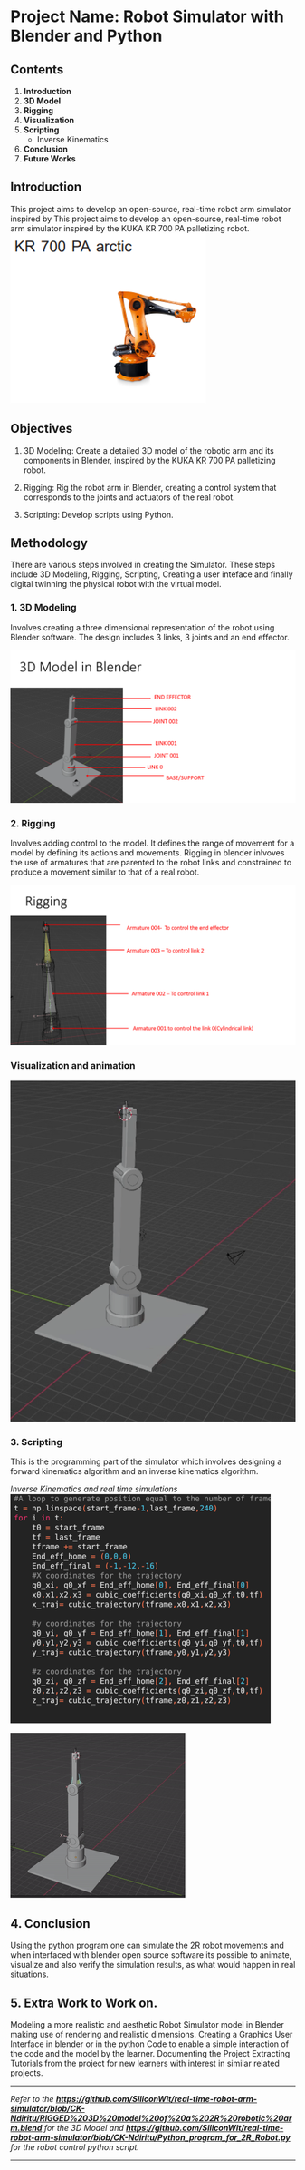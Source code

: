 # Project Name:  Robot Simulator with Blender and Python

## Contents
1. **Introduction**
2. **3D Model**
3. **Rigging**
4. **Visualization**
5. **Scripting**
      - Inverse Kinematics
6. **Conclusion**
7. **Future Works**
## Introduction
This project aims to develop an open-source, real-time robot arm simulator inspired by This project aims to develop an open-source, real-time robot arm simulator inspired by the KUKA KR 700 PA palletizing robot. 
![3D Model](https://github.com/CK-Ndiritu/CK-Ndiritu/blob/main/Picture1.png?raw=true)
 
 ## Objectives
1. 3D Modeling: Create a detailed 3D model of the robotic arm and its components in Blender, inspired by the KUKA KR 700 PA palletizing robot.

2. Rigging: Rig the robot arm in Blender, creating a control system that corresponds to the joints and actuators of the real robot.

3. Scripting: Develop scripts using Python.

## Methodology
There are various steps involved in creating the Simulator. These steps include 3D Modeling, Rigging, Scripting, Creating a user inteface and finally digital twinning the physical robot with the virtual model.

### 1. 3D Modeling
Involves creating a three dimensional representation of the robot using Blender software. The design includes 3 links, 3 joints and an end effector.

![3D Model](https://github.com/CK-Ndiritu/CK-Ndiritu/blob/main/Picture5.png?raw=true)


### 2. Rigging
Involves adding control to the model. It defines the range of movement for a model by defining  its actions and movements. Rigging in blender inlvoves the use of armatures that are parented to the robot links and constrained to produce a movement similar to that of a real robot.

![3D Model](https://github.com/CK-Ndiritu/CK-Ndiritu/blob/main/Rigging.png?raw=true)

### Visualization and animation
![Visualization](https://github.com/CK-Ndiritu/CK-Ndiritu/blob/main/visualization.gif?raw=true)

### 3. Scripting
This is the programming part of the simulator which involves designing a forward kinematics algorithm and an inverse kinematics algorithm.

*Inverse Kinematics and real time simulations*
![3D Model](https://github.com/CK-Ndiritu/CK-Ndiritu/blob/main/Picture4.png?raw=true)

![Video](https://github.com/CK-Ndiritu/CK-Ndiritu/blob/main/end%20effectors%20move%20from%20home%20to%20final%20position.gif?raw=true)


## 4. Conclusion
Using the python program one can simulate the 2R robot movements and when interfaced with blender open source software its possible to animate, visualize and also verify the simulation results, as what would happen in real situations.

## 5. Extra Work to Work on.
Modeling a more realistic and aesthetic Robot Simulator model in Blender making use of rendering and realistic dimensions.
Creating  a Graphics User Interface in blender or in the python Code to enable a simple interaction of the code and the model by the learner.
Documenting the Project 
Extracting Tutorials from the project for new learners with interest in similar related projects.

*** 
*Refer to the **https://github.com/SiliconWit/real-time-robot-arm-simulator/blob/CK-Ndiritu/RIGGED%203D%20model%20of%20a%202R%20robotic%20arm.blend** for the 3D Model and **https://github.com/SiliconWit/real-time-robot-arm-simulator/blob/CK-Ndiritu/Python_program_for_2R_Robot.py** for the robot control python script.*
***